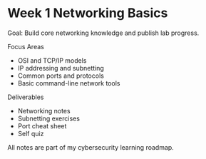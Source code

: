 # Week 1 Networking Basics

Goal: Build core networking knowledge and publish lab progress.

Focus Areas
- OSI and TCP/IP models
- IP addressing and subnetting
- Common ports and protocols
- Basic command-line network tools

Deliverables
- Networking notes
- Subnetting exercises
- Port cheat sheet
- Self quiz

All notes are part of my cybersecurity learning roadmap.
